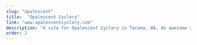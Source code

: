 ```yaml
---
slug: "opalescent"
title:  "Opalescent Cyclery"
link: "www.opalescentcyclery.com"
description: "A site for Opalescent Cyclery in Tacoma, WA. As awesome as Javascript is, it was intentionally left out."
order: 2
---
```

